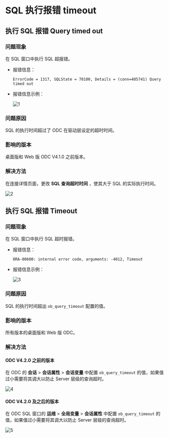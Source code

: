 SQL 执行报错 timeout 
=====================================

执行 SQL 报错 Query timed out 
----------------------------------------------

### 问题现象 

在 SQL 窗口中执行 SQL 超报错。

* 报错信息：

  ```shell
  ErrorCode = 1317, SQLState = 70100, Details = (conn=405741) Query timed out
  ```

* 报错信息示例：

  ![1](https://obbusiness-private.oss-cn-shanghai.aliyuncs.com/doc/img/odc/KB/3.common-troubleshooting/3.sql-execution/4.timeout/1.png)

### 问题原因 

SQL 的执行时间超过了 ODC 在驱动层设定的超时时间。

### 影响的版本 

桌面版和 Web 版 ODC V4.1.0 之前版本。

### 解决方法

在连接详情页面，更改 **SQL 查询超时时间** ，使其大于 SQL 的实际执行时间。

![2](https://obbusiness-private.oss-cn-shanghai.aliyuncs.com/doc/img/odc/KB/3.common-troubleshooting/3.sql-execution/4.timeout/2.png)

执行 SQL 报错 Timeout 
--------------------------------------

### 问题现象 

在 SQL 窗口中执行 SQL 超时报错。

* 报错信息：

  ```shell
  ORA-00600: internal error code, arguments: -4012, Timeout
  ```

* 报错信息示例：

  ![3](https://obbusiness-private.oss-cn-shanghai.aliyuncs.com/doc/img/odc/KB/3.common-troubleshooting/3.sql-execution/4.timeout/3.png)

### 问题原因 

SQL 的执行时间超出 `ob_query_timeout` 配置的值。

### 影响的版本 

所有版本的桌面版和 Web 版 ODC。

### 解决方法 

#### **ODC V4.2.0 之前的版本** 

在 ODC 的 **会话** \> **会话属性** \> **会话变量** 中配置 `ob_query_timeout` 的值，如果值过小需要将其调大以防止 Server 层级的查询超时。

![4](https://obbusiness-private.oss-cn-shanghai.aliyuncs.com/doc/img/odc/KB/3.common-troubleshooting/3.sql-execution/4.timeout/4.png)

#### ODC V4.2.0 及之后的版本

在 ODC SQL 窗口的 **运维** \> **全局变量** \> **会话属性** 中配置 `ob_query_timeout` 的值，如果值过小需要将其调大以防止 Server 层级的查询超时。

![5](https://obbusiness-private.oss-cn-shanghai.aliyuncs.com/doc/img/odc/KB/3.common-troubleshooting/3.sql-execution/4.timeout/5.png)
